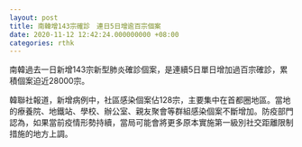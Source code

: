 ```yaml
---
layout: post
title: 南韓增143宗確診　連日5日增逾百宗個案
date: 2020-11-12 12:42:24.000000000 +08:00
categories: rthk
---
```


南韓過去一日新增143宗新型肺炎確診個案，是連續5日單日增加過百宗確診，累積個案迫近28000宗。

韓聯社報道，新增病例中，社區感染個案佔128宗，主要集中在首都圈地區。當地的療養院、地鐵站、學校、辦公室、親友聚會等群組感染個案不斷增加。防疫部門認為，如果當前疫情形勢持續，當局可能會將更多原本實施第一級別社交距離限制措施的地方上調。
